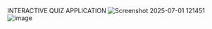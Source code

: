 INTERACTIVE QUIZ
 APPLICATION
![Screenshot 2025-07-01 121451](https://github.com/user-attachments/assets/f217fdcb-1ada-416e-9a22-1d2b627d3365)
![image](https://github.com/user-attachments/assets/f678d791-5fa9-4c38-a2b4-2792b54fe291)
